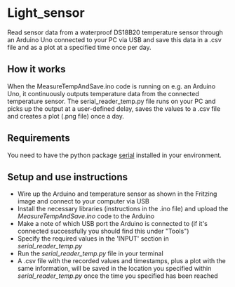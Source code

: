 # Light_sensor
Read sensor data from a waterproof DS18B20 temperature sensor through an Arduino Uno connected to your PC via USB and save this data in a .csv file and as a plot at a specified time once per day.

## How it works
When the MeasureTempAndSave.ino code is running on e.g. an Arduino Uno, it continuously outputs temperature data from the connected temperature sensor. The serial_reader_temp.py file runs on your PC and picks up the output at a user-defined delay, saves the values to a .csv file and creates a plot (.png file) once a day.

## Requirements
You need to have the python package [serial](https://pythonhosted.org/pyserial/) installed in your environment.

## Setup and use instructions
- Wire up the Arduino and temperature sensor as shown in the Fritzing image and connect to your computer via USB
- Install the necessary libraries (instructions in the .ino file) and upload the *MeasureTempAndSave.ino* code to the Arduino
- Make a note of which USB port the Arduino is connected to (if it's connected successfully you should find this under "Tools")
- Specify the required values in the 'INPUT' section in *serial_reader_temp.py*
- Run the *serial_reader_temp.py* file in your terminal
- A .csv file with the recorded values and timestamps, plus a plot with the same information, will be saved in the location you specified within *serial_reader_temp.py* once the time you specified has been reached
